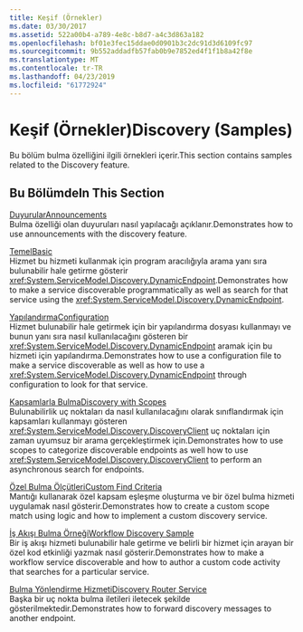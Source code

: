 ```yaml
---
title: Keşif (Örnekler)
ms.date: 03/30/2017
ms.assetid: 522a00b4-a789-4e8c-b8d7-a4c3d863a182
ms.openlocfilehash: bf01e3fec15ddae0d0901b3c2dc91d3d6109fc97
ms.sourcegitcommit: 9b552addadfb57fab0b9e7852ed4f1f1b8a42f8e
ms.translationtype: MT
ms.contentlocale: tr-TR
ms.lasthandoff: 04/23/2019
ms.locfileid: "61772924"
---
```

# <a name="discovery-samples"></a><span data-ttu-id="a790f-102">Keşif (Örnekler)</span><span class="sxs-lookup"><span data-stu-id="a790f-102">Discovery (Samples)</span></span>
<span data-ttu-id="a790f-103">Bu bölüm bulma özelliğini ilgili örnekleri içerir.</span><span class="sxs-lookup"><span data-stu-id="a790f-103">This section contains samples related to the Discovery feature.</span></span>  
  
## <a name="in-this-section"></a><span data-ttu-id="a790f-104">Bu Bölümde</span><span class="sxs-lookup"><span data-stu-id="a790f-104">In This Section</span></span>  
 [<span data-ttu-id="a790f-105">Duyurular</span><span class="sxs-lookup"><span data-stu-id="a790f-105">Announcements</span></span>](../../../../docs/framework/wcf/samples/announcements-sample.md)  
 <span data-ttu-id="a790f-106">Bulma özelliği olan duyuruları nasıl yapılacağı açıklanır.</span><span class="sxs-lookup"><span data-stu-id="a790f-106">Demonstrates how to use announcements with the discovery feature.</span></span>  
  
 [<span data-ttu-id="a790f-107">Temel</span><span class="sxs-lookup"><span data-stu-id="a790f-107">Basic</span></span>](../../../../docs/framework/wcf/samples/basic-sample.md)  
 <span data-ttu-id="a790f-108">Hizmet bu hizmeti kullanmak için program aracılığıyla arama yanı sıra bulunabilir hale getirme gösterir <xref:System.ServiceModel.Discovery.DynamicEndpoint>.</span><span class="sxs-lookup"><span data-stu-id="a790f-108">Demonstrates how to make a service discoverable programmatically as well as search for that service using the <xref:System.ServiceModel.Discovery.DynamicEndpoint>.</span></span>  
  
 [<span data-ttu-id="a790f-109">Yapılandırma</span><span class="sxs-lookup"><span data-stu-id="a790f-109">Configuration</span></span>](../../../../docs/framework/wcf/samples/configuration-sample.md)  
 <span data-ttu-id="a790f-110">Hizmet bulunabilir hale getirmek için bir yapılandırma dosyası kullanmayı ve bunun yanı sıra nasıl kullanılacağını gösteren bir <xref:System.ServiceModel.Discovery.DynamicEndpoint> aramak için bu hizmeti için yapılandırma.</span><span class="sxs-lookup"><span data-stu-id="a790f-110">Demonstrates how to use a configuration file to make a service discoverable as well as how to use a <xref:System.ServiceModel.Discovery.DynamicEndpoint> through configuration to look for that service.</span></span>  
  
 [<span data-ttu-id="a790f-111">Kapsamlarla Bulma</span><span class="sxs-lookup"><span data-stu-id="a790f-111">Discovery with Scopes</span></span>](../../../../docs/framework/wcf/samples/discovery-with-scopes-sample.md)  
 <span data-ttu-id="a790f-112">Bulunabilirlik uç noktaları da nasıl kullanılacağını olarak sınıflandırmak için kapsamları kullanmayı gösteren <xref:System.ServiceModel.Discovery.DiscoveryClient> uç noktaları için zaman uyumsuz bir arama gerçekleştirmek için.</span><span class="sxs-lookup"><span data-stu-id="a790f-112">Demonstrates how to use scopes to categorize discoverable endpoints as well how to use <xref:System.ServiceModel.Discovery.DiscoveryClient> to perform an asynchronous search for endpoints.</span></span>  
  
 [<span data-ttu-id="a790f-113">Özel Bulma Ölçütleri</span><span class="sxs-lookup"><span data-stu-id="a790f-113">Custom Find Criteria</span></span>](../../../../docs/framework/wcf/samples/custom-find-criteria.md)  
 <span data-ttu-id="a790f-114">Mantığı kullanarak özel kapsam eşleşme oluşturma ve bir özel bulma hizmeti uygulamak nasıl gösterir.</span><span class="sxs-lookup"><span data-stu-id="a790f-114">Demonstrates how to create a custom scope match using logic and how to implement a custom discovery service.</span></span>  
  
 [<span data-ttu-id="a790f-115">İş Akışı Bulma Örneği</span><span class="sxs-lookup"><span data-stu-id="a790f-115">Workflow Discovery Sample</span></span>](../../../../docs/framework/wcf/samples/workflow-discovery-sample.md)  
 <span data-ttu-id="a790f-116">Bir iş akışı hizmeti bulunabilir hale getirme ve belirli bir hizmet için arayan bir özel kod etkinliği yazmak nasıl gösterir.</span><span class="sxs-lookup"><span data-stu-id="a790f-116">Demonstrates how to make a workflow service discoverable and how to author a custom code activity that searches for a particular service.</span></span>  
  
 [<span data-ttu-id="a790f-117">Bulma Yönlendirme Hizmeti</span><span class="sxs-lookup"><span data-stu-id="a790f-117">Discovery Router Service</span></span>](../../../../docs/framework/wcf/samples/discovery-router-service.md)  
 <span data-ttu-id="a790f-118">Başka bir uç nokta bulma iletileri iletecek şekilde gösterilmektedir.</span><span class="sxs-lookup"><span data-stu-id="a790f-118">Demonstrates how to forward discovery messages to another endpoint.</span></span>

